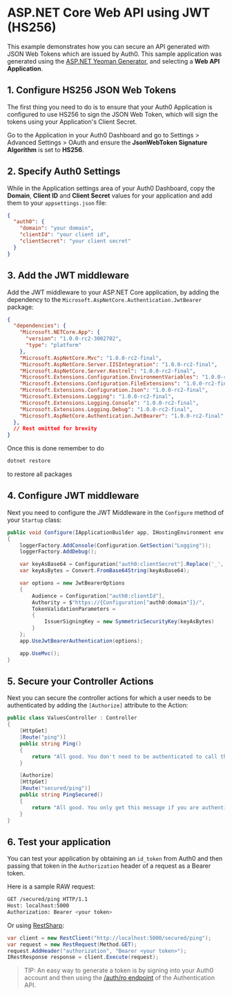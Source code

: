 # ASP.NET Core Web API using JWT (HS256)

This example demonstrates how you can secure an API generated with JSON Web Tokens which are issued by Auth0. This sample application was generated using the [ASP.NET Yeoman Generator](https://www.npmjs.com/package/generator-aspnet), and selecting a **Web API Application**.

## 1. Configure HS256 JSON Web Tokens

The first thing you need to do is to ensure that your Auth0 Application is configured to use HS256 to sign the JSON Web Token, which will sign the tokens using your Application's Client Secret.

Go to the Application in your Auth0 Dashboard and go to Settings > Advanced Settings > OAuth and ensure the **JsonWebToken Signature Algorithm** is set to **HS256**.

## 2. Specify Auth0 Settings

While in the Application settings area of your Auth0 Dashboard, copy the **Domain**, **Client ID** and **Client Secret** values for your application and add them to your `appsettings.json` file:

``` json
{
  "auth0": {
    "domain": "your domain",
    "clientId": "your client id",
    "clientSecret": "your client secret"
  }
}
```

## 3. Add the JWT middleware

Add the JWT middleware to your ASP.NET Core application, by adding the dependency to the `Microsoft.AspNetCore.Authentication.JwtBearer` package: 

``` json
{
  "dependencies": {
    "Microsoft.NETCore.App": {
      "version": "1.0.0-rc2-3002702",
      "type": "platform"
    },
    "Microsoft.AspNetCore.Mvc": "1.0.0-rc2-final",
    "Microsoft.AspNetCore.Server.IISIntegration": "1.0.0-rc2-final",
    "Microsoft.AspNetCore.Server.Kestrel": "1.0.0-rc2-final",
    "Microsoft.Extensions.Configuration.EnvironmentVariables": "1.0.0-rc2-final",
    "Microsoft.Extensions.Configuration.FileExtensions": "1.0.0-rc2-final",
    "Microsoft.Extensions.Configuration.Json": "1.0.0-rc2-final",
    "Microsoft.Extensions.Logging": "1.0.0-rc2-final",
    "Microsoft.Extensions.Logging.Console": "1.0.0-rc2-final",
    "Microsoft.Extensions.Logging.Debug": "1.0.0-rc2-final",
    "Microsoft.AspNetCore.Authentication.JwtBearer": "1.0.0-rc2-final"
  },
  // Rest omitted for brevity
}
```

Once this is done remember to do

``` bash
dotnet restore
```

to restore all packages

## 4. Configure JWT middleware

Next you need to configure the JWT Middleware in the `Configure` method of your `Startup` class:

``` csharp
public void Configure(IApplicationBuilder app, IHostingEnvironment env, ILoggerFactory loggerFactory)
{
    loggerFactory.AddConsole(Configuration.GetSection("Logging"));
    loggerFactory.AddDebug();

    var keyAsBase64 = Configuration["auth0:clientSecret"].Replace('_', '/').Replace('-', '+');
    var keyAsBytes = Convert.FromBase64String(keyAsBase64);

    var options = new JwtBearerOptions
    {
        Audience = Configuration["auth0:clientId"],
        Authority = $"https://{Configuration["auth0:domain"]}/",
        TokenValidationParameters =
        {
            IssuerSigningKey = new SymmetricSecurityKey(keyAsBytes)
        }
    };
    app.UseJwtBearerAuthentication(options);

    app.UseMvc();
}
```

## 5. Secure your Controller Actions

Next you can secure the controller actions for which a user needs to be authenticated by adding the `[Authorize]` attribute to the Action:

``` csharp
public class ValuesController : Controller
{
    [HttpGet]
    [Route("ping")]
    public string Ping()
    {
        return "All good. You don't need to be authenticated to call this.";
    }

    [Authorize]
    [HttpGet]
    [Route("secured/ping")]
    public string PingSecured()
    {
        return "All good. You only get this message if you are authenticated.";
    }
}
```

## 6. Test your application

You can test your application by obtaining an `id_token` from Auth0 and then passing that token in the `Authorization` header of a request as a Bearer token.

Here is a sample RAW request:

``` bash
GET /secured/ping HTTP/1.1
Host: localhost:5000
Authorization: Bearer <your token>
```

Or using [RestSharp](http://restsharp.org/):

``` csharp
var client = new RestClient("http://localhost:5000/secured/ping");
var request = new RestRequest(Method.GET);
request.AddHeader("authorization", "Bearer <your token>");
IRestResponse response = client.Execute(request);
```

> TIP: An easy way to generate a token is by signing into your Auth0 account and then using the [/auth/ro endpoint](https://auth0.com/docs/api/authentication#!#post--oauth-ro) of the Authentication API. 